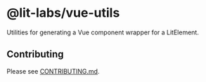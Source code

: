 # @lit-labs/vue-utils

Utilities for generating a Vue component wrapper for a LitElement.

## Contributing

Please see [CONTRIBUTING.md](../../../CONTRIBUTING.md).
